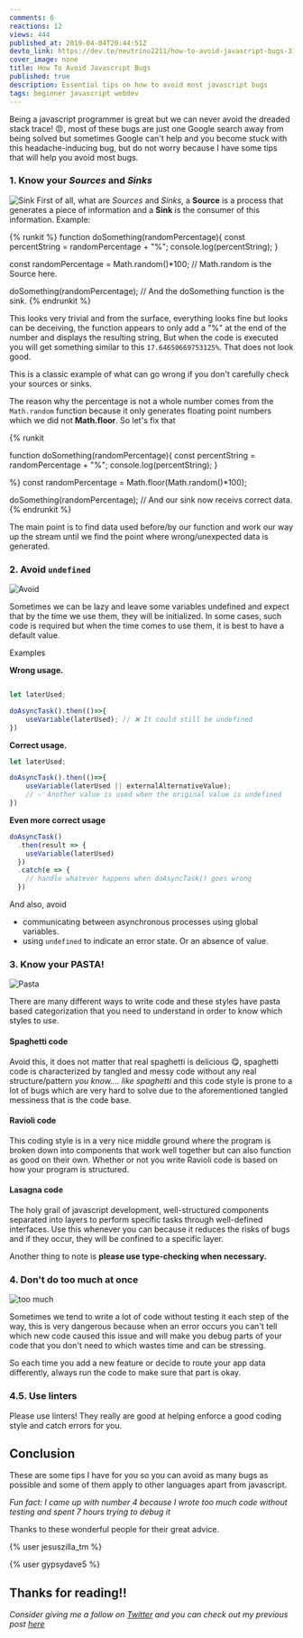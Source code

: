 ```yaml
---
comments: 6
reactions: 12
views: 444
published_at: 2019-04-04T20:44:51Z
devto_link: https://dev.to/neutrino2211/how-to-avoid-javascript-bugs-31pm
cover_image: none
title: How To Avoid Javascript Bugs
published: true
description: Essential tips on how to avoid most javascript bugs
tags: beginner javascript webdev
---
```


Being a javascript programmer is great but we can never avoid the dreaded stack trace! 😡, most of these bugs are just one Google search away from being solved but sometimes Google can't help and you become stuck with this headache-inducing bug, but do not worry because I have some tips that will help you avoid most bugs.


### 1. Know your *Sources* and *Sinks*

![Sink](https://media.giphy.com/media/3o7TKOuX9nFjq3bR5u/giphy.gif)
First of all, what are *Sources* and *Sinks*, a **Source** is a process that generates a piece of information and a **Sink** is the consumer of this information. 
Example:

{% runkit %}
function doSomething(randomPercentage){
    const percentString = randomPercentage + "%";
    console.log(percentString);
}

const randomPercentage = Math.random()*100; // Math.random is the Source here.

doSomething(randomPercentage); // And the doSomething function is the sink.
{% endrunkit %}

This looks very trivial and from the surface, everything looks fine but looks can be deceiving, the function appears to only add a "%" at the end of the number and displays the resulting string, But when the code is executed you will get something similar to this `17.64650669753125%`. That does not look good.

This is a classic example of what can go wrong if you don't carefully check your sources or sinks.

The reason why the percentage is not a whole number comes from the `Math.random` function because it only generates floating point numbers which we did not **Math.floor**. So let's fix that

{% runkit 

function doSomething(randomPercentage){
    const percentString = randomPercentage + "%";
    console.log(percentString);
}

%}
const randomPercentage = Math.floor(Math.random()*100);

doSomething(randomPercentage); // And our sink now receivs correct data.
{% endrunkit %}

The main point is to find data used before/by our function and work our way up the stream until we find the point where wrong/unexpected data is generated.

### 2. Avoid `undefined`

![Avoid](https://media.giphy.com/media/QA88yMhazfDI4/giphy.gif)

Sometimes we can be lazy and leave some variables undefined and expect that by the time we use them, they will be initialized. In some cases, such code is required but when the time comes to use them, it is best to have a default value.

Examples

**Wrong usage.**

```js

let laterUsed;

doAsyncTask().then(()=>{
    useVariable(laterUsed); // ❌ It could still be undefined
})


```
**Correct usage.**

```js
let laterUsed;

doAsyncTask().then(()=>{
    useVariable(laterUsed || externalAlternativeValue); 
    // ✅ Another value is used when the original value is undefined
})

```
**Even more correct usage**

```js
doAsyncTask()
  .then(result => {
    useVariable(laterUsed)
  })
  .catch(e => {
    // handle whatever happens when doAsyncTask() goes wrong
  })
```

And also, avoid
- communicating between asynchronous processes using global variables.
- using `undefined` to indicate an error state. Or an absence of value.

### 3. Know your **PASTA!**

![Pasta](https://media.giphy.com/media/ToMjGpRhf96j23aTc5i/giphy.gif)

There are many different ways to write code and these styles have pasta based categorization that you need to understand in order to know which styles to use.

#### Spaghetti code

Avoid this, it does not matter that real spaghetti is delicious 😋, spaghetti code is characterized by tangled and messy code without any real structure/pattern *you know.... like spaghetti* and this code style is prone to a lot of bugs which are very hard to solve due to the aforementioned tangled messiness that is the code base.


#### Ravioli code

This coding style is in a very nice middle ground where the program is broken down into components that work well together but can also function as good on their own. Whether or not you write Ravioli code is based on how your program is structured.

#### Lasagna code

The holy grail of javascript development, well-structured components separated into layers to perform specific tasks through well-defined interfaces. Use this whenever you can because it reduces the risks of bugs and if they occur, they will be confined to a specific layer.

Another thing to note is **please use type-checking when necessary.**


### 4. Don't do too much at once

![too much](https://media.giphy.com/media/3ohjV6xeE0OrC6QXq8/giphy.gif)

Sometimes we tend to write a lot of code without testing it each step of the way, this is very dangerous because when an error occurs you can't tell which new code caused this issue and will make you debug parts of your code that you don't need to which wastes time and can be stressing.

So each time you add a new feature or decide to route your app data differently, always run the code to make sure that part is okay.

### 4.5. Use linters

Please use linters! They really are good at helping enforce a good coding style and catch errors for you.


## Conclusion

These are some tips I have for you so you can avoid as many bugs as possible and some of them apply to other languages apart from javascript.

*Fun fact: I came up with number 4 because I wrote too much code without testing and spent 7 hours trying to debug it*

Thanks to these wonderful people for their great advice.

{% user jesuszilla_tm %}

{% user gypsydave5 %}

## Thanks for reading!!

*Consider giving me a follow on [Twitter](https://twitter.com/neutrino2211) and you can check out my previous post [here](https://dev.to/neutrino2211/avoiding-weird-javascript-behaviour-true--true--2-but-true--1-pn9)*